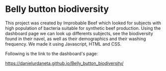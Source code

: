 # Belly button biodiversity

This project was created by Improbable Beef which looked for subjects with high population of bacteria suitable for synthetic beef production. Using the dashboard page  we can look up differents subjects, see the biodiversity found in their navel, as well as their demographics and their washing frequency. We made it using Javascript, HTML and CSS. 

Following is the link to the dashboard's page:

https://danielurdaneta.github.io/Belly_button_biodiversity/
